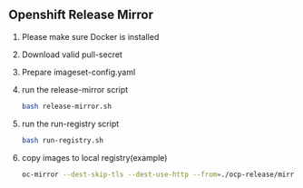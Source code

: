 ## Openshift Release Mirror

1. Please make sure Docker is installed 

1. Download valid pull-secret 

1. Prepare imageset-config.yaml

1. run the release-mirror script 

   ```bash
   bash release-mirror.sh
   ```

1. run the run-registry script 

   ```bash
   bash run-registry.sh
   ``` 
   
1. copy images to local registry(example)

   ```bash
   oc-mirror --dest-skip-tls --dest-use-http --from=./ocp-release/mirror/mirror_seq1_000000.tar docker://localhost:5000
   ```

